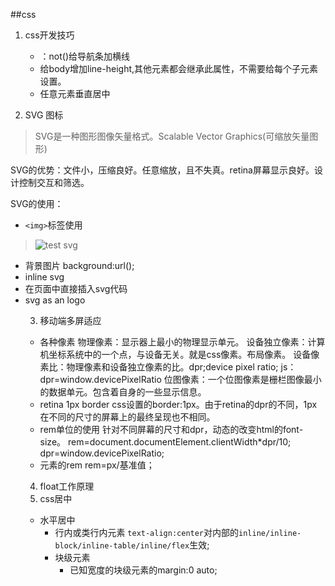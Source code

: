 ##css
 1. css开发技巧
 
    - ：not()给导航条加横线
    - 给body增加line-height,其他元素都会继承此属性，不需要给每个子元素设置。
    - 任意元素垂直居中
 2. SVG 图标

>SVG是一种图形图像矢量格式。Scalable Vector Graphics(可缩放矢量图形)

 SVG的优势：文件小，压缩良好。任意缩放，且不失真。retina屏幕显示良好。设计控制交互和筛选。

 SVG的使用：

  - `<img>`标签使用 
   > <img src="/path/to/img.svg" alt="test svg">
  - 背景图片
     background:url();
  - inline svg
  - 在页面中直接插入svg代码
         <body><!--paste in SVG code，img will show--></body>
  - svg as an <object> 
        <object type="image/svg+xml" data="img.svg" class="logo">
         logo
        </object>
 3. 移动端多屏适应
    
   - 各种像素
    物理像素：显示器上最小的物理显示单元。
    设备独立像素：计算机坐标系统中的一个点，与设备无关。就是css像素。布局像素。
    设备像素比：物理像素和设备独立像素的比。dpr;device pixel ratio;
    js：dpr=window.devicePixelRatio
    位图像素：一个位图像素是栅栏图像最小的数据单元。包含着自身的一些显示信息。
  - retina 1px border
    css设置的border:1px。由于retina的dpr的不同，1px在不同的尺寸的屏幕上的最终呈现也不相同。
  - rem单位的使用
    针对不同屏幕的尺寸和dpr，动态的改变html的font-size。
    rem=document.documentElement.clientWidth*dpr/10;
    dpr=window.devicePixelRatio;
  - 元素的rem
     rem=px/基准值；

 4. float工作原理
 5. css居中
  - 水平居中 
    - 行内或类行内元素
     `text-align:center`对内部的`inline/inline-block/inline-table/inline/flex`生效;
    - 块级元素
      - 已知宽度的块级元素的margin:0 auto;
    
